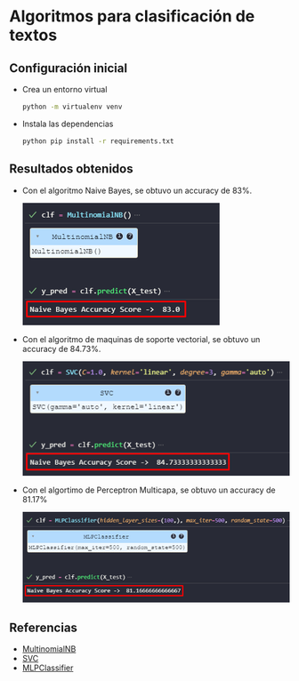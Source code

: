 # Algoritmos para clasificación de textos

## Configuración inicial

- Crea un entorno virtual
    ```bash
    python -m virtualenv venv
    ```

- Instala las dependencias
    ```bash
    python pip install -r requirements.txt
    ```

## Resultados obtenidos

- Con el algoritmo Naive Bayes, se obtuvo un accuracy de 83%.

    ![Naive Bayes](img/naive_bayes.png)

- Con el algoritmo de maquinas de soporte vectorial, se obtuvo un accuracy de 84.73%.

    ![SVM](img/svm.png)

- Con el algortimo de Perceptron Multicapa, se obtuvo un accuracy de 81.17%

    ![MLP](img/mlp.png)

## Referencias

- [MultinomialNB](https://scikit-learn.org/1.5/modules/generated/sklearn.naive_bayes.MultinomialNB.html)
- [SVC](https://scikit-learn.org/1.5/modules/generated/sklearn.svm.SVC.html#sklearn.svm.SVC)
- [MLPClassifier](https://scikit-learn.org/1.5/modules/generated/sklearn.neural_network.MLPClassifier.html)